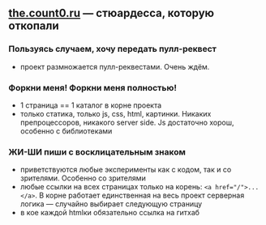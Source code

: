 ## <a href="http://the.count0.ru">the.count0.ru</a> — стюардесса, которую откопали

### Пользуясь случаем, хочу передать пулл-реквест
 * проект размножается пулл-реквестами. Очень ждём.
 
### Форкни меня! Форкни меня полностью!
 * 1 страница == 1 каталог в корне проекта
 * только статика, только js, css, html, картинки. Никаких препроцессоров, никакого server side. Js достаточно хорош, особенно с библиотеками

### ЖИ-ШИ пиши с восклицательным знаком
 * приветствуются любые эксперименты как с кодом, так и со зрителями. Особенно со зрителями 
 * любые ссылки на всех страницах только на корень: `<a href="/">...</a>`. В корне работает единственная на весь проект серверная логика — случайно выбирает следующую страницу
 * в кое каждой htmlки обязательно ссылка на гитхаб
